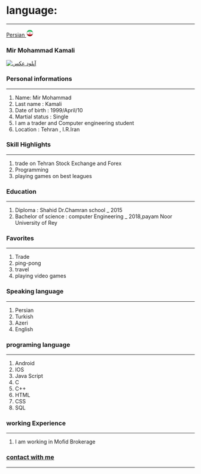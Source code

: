 # language:

---
[Persian <a href="index.html" data-animation="62"> <img src="img/Iran.png" width="20" height="20"/></a>](index.md)

### Mir Mohammad Kamali
<a href="http://uupload.ir/view/rnde_mohammad.jpg" target="_blank"><img src="http://uupload.ir/files/rnde_mohammad_thumb.jpg" border="0" alt="آپلود عکس" /></a>

### Personal informations

---
<ol>
  <li> Name: Mir Mohammad</li>
  <li> Last name : Kamali</li>
  <li> Date of birth : 1999/April/10</li>
  <li> Martial status : Single</li>
  <li> I am a trader and Computer engineering student</li>
  <li> Location : Tehran , I.R.Iran</li>
</ol>


### Skill Highlights

---
<ol>
  <li> trade on Tehran Stock Exchange and Forex</li>
  <li>Programming</li>
  <li>playing games on best leagues</li>
</ol>

### Education

---
<ol>
<li> Diploma : Shahid Dr.Chamran school
  _ 2015</li>
<li> Bachelor of science : computer Engineering
  _ 2018,payam Noor University of Rey </li>
</ol>

### Favorites

---
<ol>
  <li> Trade</li>
  <li> ping-pong</li>
  <li> travel </li>
  <li> playing video games</li>
</ol>

### Speaking language

---
<ol> 
  <li> Persian</li>
  <li> Turkish</li>
  <li> Azeri</li>
  <li> English</li>
</ol>

### programing language

---
<ol>
 <li> Android</li>
 <li> IOS</li>
 <li> Java Script</li>
 <li> C</li>
 <li> C++</li>
 <li> HTML</li>
 <li> CSS</li>
 <li> SQL</li>
</ol>

### working Experience

---
<ol>
  <li> I am working in Mofid Brokerage </li>
</ol>

### [contact with me](https://web.telegram.org/#/im?p=@M7M_K)


--- 


